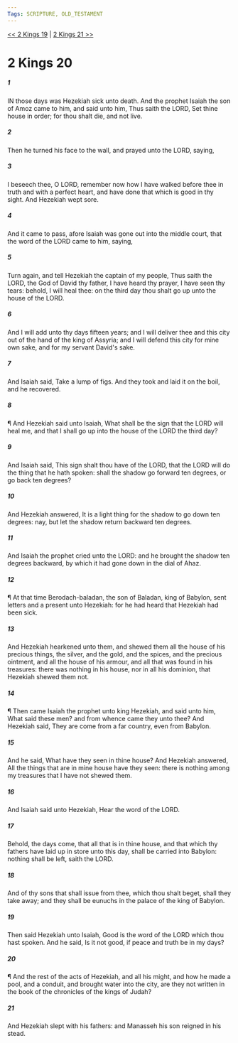 ```yaml
---
Tags: SCRIPTURE, OLD_TESTAMENT
---
```


[<< 2 Kings 19](OLD_TESTAMENT/12_2_Kings/2_Kings_19.md) | [2 Kings 21 >>](OLD_TESTAMENT/12_2_Kings/2_Kings_21.md)

# 2 Kings 20

##### 1
 IN those days was Hezekiah sick unto death.  And the prophet Isaiah the son of Amoz came to him, and said unto him, Thus saith the LORD, Set thine house in order; for thou shalt die, and not live.
##### 2
 Then he turned his face to the wall, and prayed unto the LORD, saying,
##### 3
 I beseech thee, O LORD, remember now how I have walked before thee in truth and with a perfect heart, and have done that which is good in thy sight.  And Hezekiah wept sore.
##### 4
 And it came to pass, afore Isaiah was gone out into the middle court, that the word of the LORD came to him, saying,
##### 5
 Turn again, and tell Hezekiah the captain of my people, Thus saith the LORD, the God of David thy father, I have heard thy prayer, I have seen thy tears: behold, I will heal thee: on the third day thou shalt go up unto the house of the LORD.
##### 6
 And I will add unto thy days fifteen years; and I will deliver thee and this city out of the hand of the king of Assyria; and I will defend this city for mine own sake, and for my servant David's sake.
##### 7
 And Isaiah said, Take a lump of figs.  And they took and laid it on the boil, and he recovered.
##### 8
 ¶ And Hezekiah said unto Isaiah, What shall be the sign that the LORD will heal me, and that I shall go up into the house of the LORD the third day?
##### 9
 And Isaiah said, This sign shalt thou have of the LORD, that the LORD will do the thing that he hath spoken: shall the shadow go forward ten degrees, or go back ten degrees?
##### 10
 And Hezekiah answered, It is a light thing for the shadow to go down ten degrees: nay, but let the shadow return backward ten degrees.
##### 11
 And Isaiah the prophet cried unto the LORD: and he brought the shadow ten degrees backward, by which it had gone down in the dial of Ahaz.
##### 12
 ¶ At that time Berodach-baladan, the son of Baladan, king of Babylon, sent letters and a present unto Hezekiah: for he had heard that Hezekiah had been sick.
##### 13
 And Hezekiah hearkened unto them, and shewed them all the house of his precious things, the silver, and the gold, and the spices, and the precious ointment, and all the house of his armour, and all that was found in his treasures: there was nothing in his house, nor in all his dominion, that Hezekiah shewed them not.
##### 14
 ¶ Then came Isaiah the prophet unto king Hezekiah, and said unto him, What said these men?  and from whence came they unto thee?  And Hezekiah said, They are come from a far country, even from Babylon.
##### 15
 And he said, What have they seen in thine house?  And Hezekiah answered, All the things that are in mine house have they seen: there is nothing among my treasures that I have not shewed them.
##### 16
 And Isaiah said unto Hezekiah, Hear the word of the LORD.
##### 17
 Behold, the days come, that all that is in thine house, and that which thy fathers have laid up in store unto this day, shall be carried into Babylon: nothing shall be left, saith the LORD.
##### 18
 And of thy sons that shall issue from thee, which thou shalt beget, shall they take away; and they shall be eunuchs in the palace of the king of Babylon.
##### 19
 Then said Hezekiah unto Isaiah, Good is the word of the LORD which thou hast spoken.  And he said, Is it not good, if peace and truth be in my days?
##### 20
 ¶ And the rest of the acts of Hezekiah, and all his might, and how he made a pool, and a conduit, and brought water into the city, are they not written in the book of the chronicles of the kings of Judah?
##### 21
 And Hezekiah slept with his fathers: and Manasseh his son reigned in his stead.
